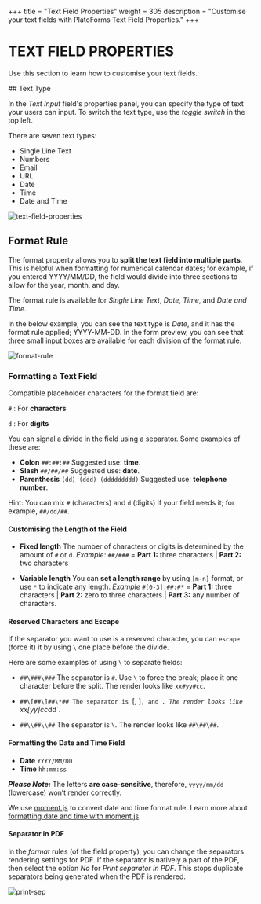 +++
title = "Text Field Properties"
weight = 305
description = "Customise your text fields with PlatoForms Text Field Properties."
+++
# TEXT FIELD PROPERTIES

Use this section to learn how to customise your text fields.

## Text Type

In the *Text Input* field's properties panel, you can specify the type of text your users can input. To switch the text type, use the *toggle switch* in the top left. 

There are seven text types:

* Single Line Text
* Numbers
* Email
* URL
* Date
* Time
* Date and Time



![text-field-properties](http://clients.typecast.io/PlatoForms/imgs/text-field-properties.png)





## Format Rule

The format property allows you to **split the text field into multiple parts**. This is helpful when formatting for numerical calendar dates; for example, if you entered YYYY/MM/DD, the field would divide into three sections to allow for the year, month, and day.

The format rule is available for *Single Line Text*, *Date*, *Time*, and *Date and Time*.

In the below example, you can see the text type is *Date*, and it has the format rule applied; YYYY-MM-DD. In the form preview, you can see that three small input boxes are available for each division of the format rule.



![format-rule](http://clients.typecast.io/PlatoForms/imgs/format-rule.png)



### Formatting a Text Field

Compatible placeholder characters for the format field are:

`#` : For **characters** 

`d` : For **digits**

You can signal a divide in the field using a separator. Some examples of these are:

* **Colon**
  `##:##:##` 
  Suggested use: **time**.
* **Slash**
  `##/##/##` 
  Suggested use: **date**.
* **Parenthesis**
  `(dd) (ddd) (ddddddddd)` 
  Suggested use: **telephone number**.

Hint: You can mix `#` (characters) and `d` (digits) if your field needs it; for example, `##/dd/##`.


#### Customising the Length of the Field

- **Fixed length**
  The number of characters or digits is determined by the amount of `#` or `d`.
  *Example:*
  `##/###` = **Part 1:** three characters | **Part 2:** two characters


- **Variable length**
  You can **set a length range** by using `[m-n]` format, or use `*` to indicate any length. 
  *Example*
  `#[0-3]:##:#*` = **Part 1:** three characters | **Part 2:** zero to three characters | **Part 3:** any number of characters.



#### **Reserved Characters and Escape**

If the separator you want to use is a reserved character, you can `escape` (force it) it by using `\` one place before the divide.

Here are some examples of using `\` to separate fields:

- `##\###\###`
  The separator is `#`. Use `\` to force the break; place it one character before the split. The render looks like `xx#yy#cc`.


- `##\[##\]##\*##
  The separator is `[, ]`, and `*`. The render looks like `xx[yy]cc*dd`.


- `##\\##\\##`
  The separator is `\`. The render looks like `##\##\##`.



#### Formatting the Date and Time Field

- **Date** 
  `YYYY/MM/DD`
- **Time**
   `hh:mm:ss`

***Please Note:*** The letters **are case-sensitive**, therefore, `yyyy/mm/dd` (lowercase) won’t render correctly.

We use [moment.js](https://momentjs.com/) to convert date and time format rule. Learn more about [formatting date and time with moment.js](http://momentjs.com/docs/).



#### Separator in PDF

In the *format* rules (of the field property), you can change the separators rendering settings for PDF. If the separator is natively a part of the PDF, then select the option *No* for *Print separator in PDF*. This stops duplicate separators being generated when the PDF is rendered.



![print-sep](http://clients.typecast.io/PlatoForms/imgs/print-sep.png)















